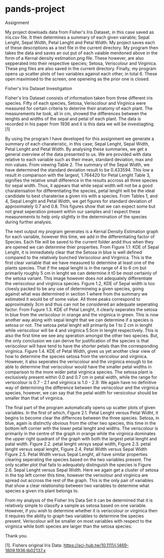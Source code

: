 # pands-project
Assignment


My project dowloads data from Fisher's Iris Dataset, in this case saved as iris.csv file.
It then determines a summary of each given vairable;
Sepal Lenght, Sepal Width, Petal Lenght and Petal Width.
My project saves each of these descriptions as a text file in the current directory.
My program then takes the data and saves an out put of each vaiable menitoned above in the form of a Kernal density estimation.png file.
These however, are also sepperated into their respective species; Setosa, Veriscolour and Virginica.
These png files are also saved in the current directory.
Finally, my program opens up scatter plots of two variables against each other, in  total 6.
These open maximised to the screen, one openeing as the prior one is closed.



Fisher's Iris Dataset Investigation

Fisher's Iris Dataset consists of information taken from three different iris species.
Fifty of each species, Setosa, Veriscolour and Virginica were measured for certain criteria to deterine their anatomy of each plant.
The measurements he took, all in cm, showed the differences between the lenghts and widths of the sepal and petal of each plant.
The data is recorded in his paper from 1936 and it is this data we will be investiagting. [1]

By using the program I have developed for this assignment we generate a summary of each charateristic, in this case; 
Sepal Lenght, Sepal Width, Petal Lenght and Petal Width.
By analysing these summaries, we get a general overview of the data presented to us.
We are provided with data relative to each variable such as their mean, standard deviation, max and min values.
From viewing Table 2. The summary of the Sepal Width, we have determined the standard deviation result to be 0.433594.
This low a result in comparison with the largest, 1.764420 for Petal Lenght Table 3, signifies the relative small difference in the results accross all three species for sepal width.
Thus, it appears that while sepal width will not be a good charaterisation for differentiating the species, petal lenght will be the ideal candidate to best charaterise a given iris with a species.
From Tables 1, and 4, Sepal Lenght and Petal Width, we get figures for standard deviation of approximately 0.7 and 0.8.
This figures show that we can expect some but not great seperation present within our samples and I expect these measurements to help only slightly in the determination of the species during further analysis.

The next output my program generates is a Kernal Density Estimation graph for each variable, however this time, we add in the differentiating factor of Species.
Each file will be saved to the current folder andd thus when they are opened we can determine thier properties.
From Figure 1.1: KDE of Sepal Lenght, it is immediately clear that the Setosa in blue is well defined compared to the relatively bunched Veriscolour and Virginica.
This is the first clear variable that we have measured to determine at least one of the plants species. That if the sepal lenght is in the range of 4 to 6 cm but primarily roughly 5 cm in lenght we can determine it t0 be most certainly of the setosa variant.
This image however does not adequately differentiate the veriscolour and virginica species.
Figure 1.2, KDE of Sepal width is too cloesly packed to be any use of determineing a given species, going against what was determined in section 1 where from the summary we estimated it would be of some value.
All three peaks correspond to approximately 3cm and thus can not be considered an adequate seperating factor.
From Fugure 1.3. KDE of Petal Lenght, it clearly seperates the setosa in blue from the veriscolour in orange and the virginica in green.
This is now another way along with sepal lenght that we can determine if a species is setosa or not.
The setosa petal lenght will primarily be 1 to 2 cm in lenght while veriscolour will be 4 and virginica 5.5cm in lenght respectively.
This is also the first time we see any speration amongst the other two species.
But, the only conclusion we can derive for justification of the species is that veriscolour will have tend to have the shorter petals than the corresponding virginica.
Figure 1.4. KDE of Petal Width, gives us yet another clear view of how to determine the species setosa from the vericolour and virginica.
However, it also seperates the veriscolour and the virginica enough to be able to determine that veriscolour would have the smaller petal widths in comparison to the more wider petal virginica species.
The setosa plant is exclusively present within 0.0 and 0.7 cm in petal width, while the range for veriscolour is 0.7 - 2.1 and virginica is 1.0 - 2.9.
We again have no definitive way of determining the difference between the veriscolour and the virginica species, however, we can say that the petal width for versicolour should be smaller than that of virginica.

The final part of the program automatically opens up scatter plots of given variables.
In the first of which, Figure 2.1. Petal Lenght versus Petal Widht, it begins to become clear the differnces between the three species.
Setosa, in blue, again is distinctly obvious from the other two species, this time in the bottom left corner with the lower petal lenght and widths.
The veriscolour is primarily in the centre of the graph in orange while the virginica dominates the upper right quadrant of the graph with both the largest petal lenght and patal width.
Figure 2.2. petal lenght versys sepal width, Figure 2.3. petal lenght versus sepal lenght, Figure 2.4. Petal Width versus Sepal Width Figure 2.5. Petal Width versus Sepal Lenght, all have similar properties clearing seperating the species based on the two variables present.
The only scatter plot that fails to adequately distinguish the species is Figure 2.6. Sepal Lenght versus Sepal Width.
Here we again get a cluster of setosa in the top left corner this time, however the verisolour and virginica are spread out accross the rest of the graph.
This is the only pair of variables that show a clear relationship between two variables to determine what species a given iris plant belongs to.

From my analysis of the Fisher Iris Data Set it can be determined that it is relatively simple to classify a sample as setosa based on one variable.
However, if you wish to determine whether it is veriscolour or virginica then it requires the ability to graph two variables to determine the species present.
Veriscolour will be smaller on most variables with respect to the virginica while both species are larger than the setosa species.

Thank you.










[1]. Fishers original Iris Data: https://sci-hub.tw/10.1111/j.1469-1809.1936.tb02137.x
